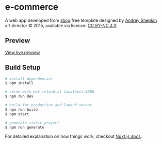 # e-commerce

A web app developed from [shop](https://www.behance.net/gallery/26635211/Shop-Template-free-PSD) free template 
designed by [Andrey Shepkin](https://www.behance.net/hellobarty) art director © 2015, available via 
license: [CC BY-NC 4.0](https://creativecommons.org/licenses/by-nc/4.0/deed.en_US)

## Preview

[View live preview](https://miirinjej.github.io/e-commerce/)

## Build Setup

``` bash
# install dependencies
$ npm install

# serve with hot reload at localhost:3000
$ npm run dev

# build for production and launch server
$ npm run build
$ npm start

# generate static project
$ npm run generate
```

For detailed explanation on how things work, checkout [Nuxt.js docs](https://nuxtjs.org).
